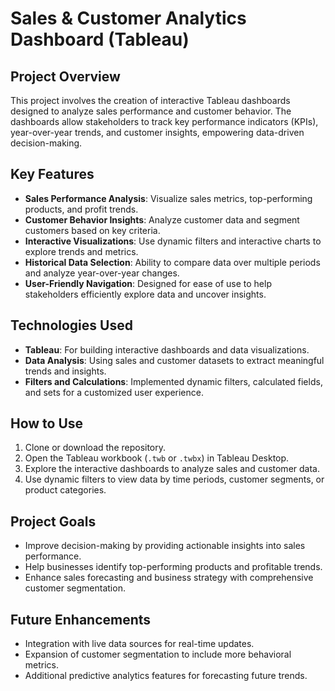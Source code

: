 # Sales & Customer Analytics Dashboard (Tableau)

## Project Overview
This project involves the creation of interactive Tableau dashboards designed to analyze sales performance and customer behavior. The dashboards allow stakeholders to track key performance indicators (KPIs), year-over-year trends, and customer insights, empowering data-driven decision-making.

## Key Features
- **Sales Performance Analysis**: Visualize sales metrics, top-performing products, and profit trends.
- **Customer Behavior Insights**: Analyze customer data and segment customers based on key criteria.
- **Interactive Visualizations**: Use dynamic filters and interactive charts to explore trends and metrics.
- **Historical Data Selection**: Ability to compare data over multiple periods and analyze year-over-year changes.
- **User-Friendly Navigation**: Designed for ease of use to help stakeholders efficiently explore data and uncover insights.

## Technologies Used
- **Tableau**: For building interactive dashboards and data visualizations.
- **Data Analysis**: Using sales and customer datasets to extract meaningful trends and insights.
- **Filters and Calculations**: Implemented dynamic filters, calculated fields, and sets for a customized user experience.

## How to Use
1. Clone or download the repository.
2. Open the Tableau workbook (`.twb` or `.twbx`) in Tableau Desktop.
3. Explore the interactive dashboards to analyze sales and customer data.
4. Use dynamic filters to view data by time periods, customer segments, or product categories.

## Project Goals
- Improve decision-making by providing actionable insights into sales performance.
- Help businesses identify top-performing products and profitable trends.
- Enhance sales forecasting and business strategy with comprehensive customer segmentation.

## Future Enhancements
- Integration with live data sources for real-time updates.
- Expansion of customer segmentation to include more behavioral metrics.
- Additional predictive analytics features for forecasting future trends.
